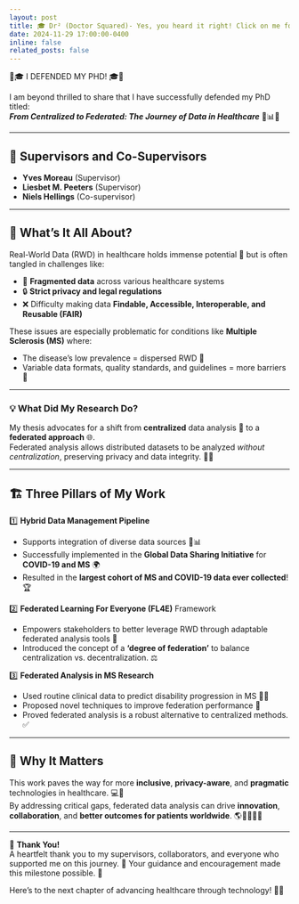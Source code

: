 ```yaml
---
layout: post
title: 🎓 Dr² (Doctor Squared)- Yes, you heard it right! Click on me for more detailed info! 💡
date: 2024-11-29 17:00:00-0400
inline: false
related_posts: false
---
```



🎉🎓 I DEFENDED MY PHD! 🎓🎉

I am beyond thrilled to share that I have successfully defended my PhD titled:  
**_From Centralized to Federated: The Journey of Data in Healthcare_** 🏥📊✨

---

## 📜 **Supervisors and Co-Supervisors**  
- **Yves Moreau** (Supervisor)  
- **Liesbet M. Peeters** (Supervisor)  
- **Niels Hellings** (Co-supervisor)  

---

## 🧐 **What’s It All About?**

Real-World Data (RWD) in healthcare holds immense potential 🌟 but is often tangled in challenges like:  
- 🧩 **Fragmented data** across various healthcare systems  
- 🔒 **Strict privacy and legal regulations**  
- ❌ Difficulty making data **Findable, Accessible, Interoperable, and Reusable (FAIR)**  

These issues are especially problematic for conditions like **Multiple Sclerosis (MS)** where:  
- The disease’s low prevalence = dispersed RWD 📂  
- Variable data formats, quality standards, and guidelines = more barriers 🚧  

---

### 💡 **What Did My Research Do?**

My thesis advocates for a shift from **centralized** data analysis 🏢 to a **federated approach** 🌐.  
Federated analysis allows distributed datasets to be analyzed *without centralization*, preserving privacy and data integrity. 🔐✅  

---

## 🏗️ **Three Pillars of My Work**

1️⃣ **Hybrid Data Management Pipeline**  
   - Supports integration of diverse data sources 📂📊  
   - Successfully implemented in the **Global Data Sharing Initiative** for **COVID-19 and MS** 🌍  
   - Resulted in the **largest cohort of MS and COVID-19 data ever collected**! 🏆  

2️⃣ **Federated Learning For Everyone (FL4E)** Framework  
   - Empowers stakeholders to better leverage RWD through adaptable federated analysis tools 🤝  
   - Introduced the concept of a **‘degree of federation’** to balance centralization vs. decentralization. ⚖️  

3️⃣ **Federated Analysis in MS Research**  
   - Used routine clinical data to predict disability progression in MS 🧠💡  
   - Proposed novel techniques to improve federation performance 🚀  
   - Proved federated analysis is a robust alternative to centralized methods. ✅  

---

## 🌟 **Why It Matters**

This work paves the way for more **inclusive**, **privacy-aware**, and **pragmatic** technologies in healthcare. 💻💙  
By addressing critical gaps, federated data analysis can drive **innovation**, **collaboration**, and **better outcomes for patients worldwide**. 🌎👩‍⚕️👨‍⚕️  

---

🎉 **Thank You!**  
A heartfelt thank you to my supervisors, collaborators, and everyone who supported me on this journey. 🙏 Your guidance and encouragement made this milestone possible. 💖  

Here’s to the next chapter of advancing healthcare through technology! 🚀✨  
